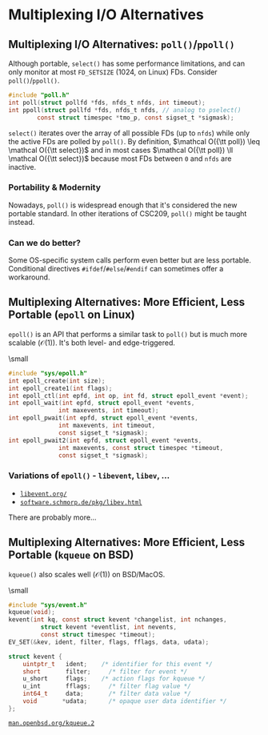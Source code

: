 
# Multiplexing I/O Alternatives

## Multiplexing I/O Alternatives: `poll()`/`ppoll()`

Although portable, `select()` has some performance limitations, and can only monitor at most `FD_SETSIZE` (1024, on Linux) FDs. Consider `poll()`/`ppoll()`.

```c
#include "poll.h"
int poll(struct pollfd *fds, nfds_t nfds, int timeout);
int ppoll(struct pollfd *fds, nfds_t nfds, // analog to pselect()
        const struct timespec *tmo_p, const sigset_t *sigmask);
```

`select()` iterates over the array of all possible FDs (up to `nfds`) while only the active FDs are polled by `poll()`. By definition, $\mathcal O({\tt poll}) \leq \mathcal O({\tt select})$ and in most cases $\mathcal O({\tt poll}) \ll \mathcal O({\tt select})$ because most FDs between `0` and `nfds` are inactive.

### Portability & Modernity

Nowadays, `poll()` is widespread enough that it's considered the new portable standard. In other iterations of CSC209, `poll()` might be taught instead.

### Can we do better?

Some OS-specific system calls perform even better but are less portable. Conditional directives `#ifdef`/`#else`/`#endif` can sometimes offer a workaround.

## Multiplexing Alternatives: More Efficient, Less Portable (`epoll` on Linux)

`epoll()` is an API that performs a similar task to `poll()` but is much more scalable ($\mathcal O(1)$). It's both level- and edge-triggered.

\small

```c
#include "sys/epoll.h"
int epoll_create(int size);
int epoll_create1(int flags);
int epoll_ctl(int epfd, int op, int fd, struct epoll_event *event);
int epoll_wait(int epfd, struct epoll_event *events,
              int maxevents, int timeout);
int epoll_pwait(int epfd, struct epoll_event *events,
              int maxevents, int timeout,
              const sigset_t *sigmask);
int epoll_pwait2(int epfd, struct epoll_event *events,
              int maxevents, const struct timespec *timeout,
              const sigset_t *sigmask);
```

### Variations of `epoll()` - `libevent`, `libev`, ...

- [`libevent.org/`](https://libevent.org/)
- [`software.schmorp.de/pkg/libev.html`](http://software.schmorp.de/pkg/libev.html)

There are probably more...

## Multiplexing Alternatives: More Efficient, Less Portable (`kqueue` on BSD)

`kqueue()` also scales well ($\mathcal O(1)$) on BSD/MacOS.

\small

```c
#include "sys/event.h"
kqueue(void);
kevent(int kq, const struct kevent *changelist, int nchanges,
         struct kevent *eventlist, int nevents,
         const struct timespec *timeout);
EV_SET(&kev, ident, filter, flags, fflags, data, udata);

struct kevent {
    uintptr_t   ident;    /* identifier for this event */
    short	    filter;	    /* filter for event */
    u_short	    flags;    /* action flags for kqueue */
    u_int	    fflags;	    /* filter flag value */
    int64_t	    data;	    /* filter data value */
    void	   *udata;	    /* opaque user data identifier */
};
```

[`man.openbsd.org/kqueue.2`](https://man.openbsd.org/kqueue.2)
